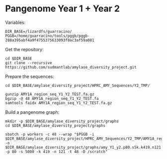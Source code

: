 # Pangenome Year 1 + Year 2

Variables:

```shell
DIR_BASE=/lizardfs/guarracino/
PGGB=/home/guarracino/tools/pggb/pggb-288a395abf4a9f4755375633093f8ac3af59a081
```

Get the repository:

```shell
cd $DIR_BASE
git clone --recursive https://github.com/sudmantlab/amylase_diversity_project.git
```

Prepare the sequences:

```shell
cd $DIR_BASE/amylase_diversity_project/HPRC_AMY_Sequences/Y2_TMP/

gunzip AMY1A_region_seq_Y1_Y2_TEST.fa.gz
bgzip -@ 48 AMY1A_region_seq_Y1_Y2_TEST.fa
samtools faidx AMY1A_region_seq_Y1_Y2_TEST.fa.gz
```

Build a pangenome graph:

```shell
mkdir -p $DIR_BASE/amylase_diversity_project/graphs
cd $DIR_BASE/amylase_diversity_project/graphs

sbatch -p workers -c 48 --wrap "$PGGB -i $DIR_BASE/amylase_diversity_project/HPRC_AMY_Sequences/Y2_TMP/AMY1A_region_seq_Y1_Y2_TEST.fa.gz -o $DIR_BASE/amylase_diversity_project/graphs/amy_Y1_y2.p80.s5k.k419.n121 -p 80 -s 5000 -k 419 -n 121 -t 48 -D /scratch"
```

